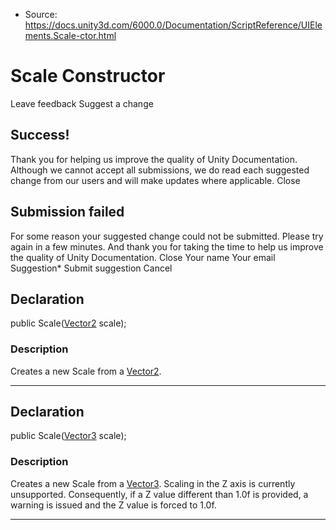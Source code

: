* Source: https://docs.unity3d.com/6000.0/Documentation/ScriptReference/UIElements.Scale-ctor.html

# Scale Constructor
Leave feedback
Suggest a change
## Success!
Thank you for helping us improve the quality of Unity Documentation. Although we cannot accept all submissions, we do read each suggested change from our users and will make updates where applicable.
Close
## Submission failed
For some reason your suggested change could not be submitted. Please <a>try again</a> in a few minutes. And thank you for taking the time to help us improve the quality of Unity Documentation.
Close
Your name Your email Suggestion* Submit suggestion
Cancel
## Declaration
public Scale([Vector2](https://docs.unity3d.com/6000.0/Documentation/ScriptReference/Vector2.html) scale); 
### Description
Creates a new Scale from a [Vector2](https://docs.unity3d.com/6000.0/Documentation/ScriptReference/Vector2.html). 
* * *
## Declaration
public Scale([Vector3](https://docs.unity3d.com/6000.0/Documentation/ScriptReference/Vector3.html) scale); 
### Description
Creates a new Scale from a [Vector3](https://docs.unity3d.com/6000.0/Documentation/ScriptReference/Vector3.html). 
Scaling in the Z axis is currently unsupported. Consequently, if a Z value different than 1.0f is provided, a warning is issued and the Z value is forced to 1.0f. 
* * *
